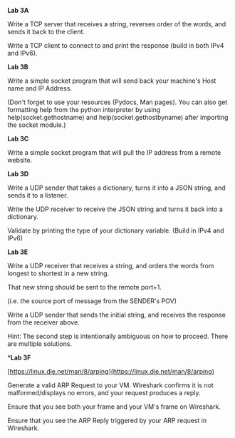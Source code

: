 **Lab 3A**

Write a TCP server that receives a string, reverses order of the words, and sends it back to the client.

Write a TCP client to connect to and print the response \(build in both IPv4 and IPv6\).

**Lab 3B**

Write a simple socket program that will send back your machine's Host name and IP Address.

\(Don't forget to use your resources \(Pydocs, Man pages\).  You can also get formatting help from the python interpreter by using help\(socket.gethostname\) and help\(socket.gethostbyname\) after importing the socket module.\)

**Lab 3C**

Write a simple socket program that will pull the IP address from a remote website.

**Lab 3D**

Write a UDP sender that takes a dictionary, turns it into a JSON string, and sends it to a listener.

Write the UDP receiver to receive the JSON string and turns it back into a dictionary.

Validate by printing the type of your dictionary variable. \(Build in IPv4 and IPv6\)

**Lab 3E**

Write a UDP receiver that receives a string, and orders the words from longest to shortest in a new string.

That new string should be sent to the remote port+1.

\(i.e. the source port of message from the SENDER's POV\)

Write a UDP sender that sends the initial string, and receives the response from the receiver above.

Hint: The second step is intentionally ambiguous on how to proceed. There are multiple solutions.

\***Lab 3F**

[https://linux.die.net/man/8/arping](https://linux.die.net/man/8/arping)

Generate a valid ARP Request to your VM. Wireshark confirms it is not malformed/displays no errors, and your request produces a reply.

Ensure that you see both your frame and your VM's frame on Wireshark.

Ensure that you see the ARP Reply triggered by your ARP request in Wireshark.

